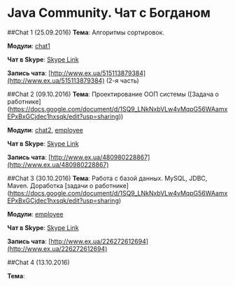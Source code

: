 Java Community. Чат с Богданом
===

##Chat 1 (25.09.2016)
**Тема**: Алгоритмы сортировок.

**Модули**: 
[chat1](https://github.com/bohdanvan/bvan-java-community/tree/master/chat1/src/main/java/com/bvan/jc/chat1/sorting)

**Чат в Skype**: [Skype Link](https://join.skype.com/oo1mvud4dzxr)

**Запись чата**: [http://www.ex.ua/515113879384](http://www.ex.ua/515113879384) (2-я часть)

##Chat 2 (09.10.2016)
**Тема**: Проектирование ООП системы ([Задача о работнике]
(https://docs.google.com/document/d/1SQ9_LNkNxbVLw4vMqpG56WAamxEPxBxGCjdec1hxsqk/edit?usp=sharing))

**Модули**: 
[chat2](https://github.com/bohdanvan/bvan-java-community/tree/master/chat2/src/main/java/com/bvan/jc/chat2), 
[employee](https://github.com/bohdanvan/bvan-java-community/tree/master/employee/src/main/java/com/bvan/jc/chat2/employee)

**Чат в Skype**: [Skype Link](https://join.skype.com/hUovxuzzXWPZ)

**Запись чата**: [http://www.ex.ua/480980228867](http://www.ex.ua/480980228867)

##Chat 3 (30.10.2016)
**Тема**: Работа с базой данных. MySQL, JDBC, Maven. Доработка [задачи о работнике]
(https://docs.google.com/document/d/1SQ9_LNkNxbVLw4vMqpG56WAamxEPxBxGCjdec1hxsqk/edit?usp=sharing)

**Модули**: 
[employee](https://github.com/bohdanvan/bvan-java-community/tree/master/employee/src/main/java/com/bvan/jc/chat2/employee)

**Чат в Skype**: [Skype Link](https://join.skype.com/g9BWsghKPXrQ)

**Запись чата**: [http://www.ex.ua/226272612694](http://www.ex.ua/226272612694)

##Chat 4 (13.10.2016)

**Тема**:
